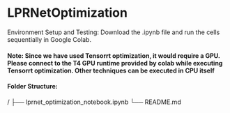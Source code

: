 # LPRNetOptimization
Environment Setup and Testing: Download the .ipynb file and run the cells sequentially in Google Colab.
#### Note: Since we have used Tensorrt optimization, it would require a GPU. Please connect to the T4 GPU runtime provided by colab while executing Tensorrt optimization. Other techniques can be executed in CPU itself

#### Folder Structure:
/
├── lprnet_optimization_notebook.ipynb
└── README.md
